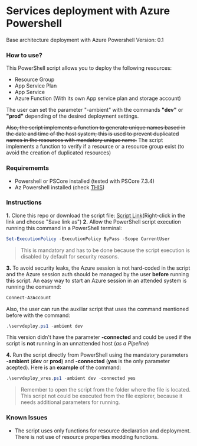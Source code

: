 # Services deployment with Azure Powershell
Base architecture deployment with Azure Powershell
Version: 0.1

### How to use?
This PowerShell script allows you to deploy the following resources:

- Resource Group
- App Service Plan
- App Service
- Azure Function (With its own App service plan and storage account)

The user can set the parameter "-ambient" with the commands **"dev"** or **"prod"** depending of the desired deployment settings.

~~Also, the script implements a function to generate unique names based in the date and time of the host system; this is used to prevent duplicated names in the resources with mandatory unique name.~~
The script implements a function to verify if a resource or a resource group exist (to avoid the creation of duplicated resources)

### Requirememts
- Powershell or PSCore installed (tested with PSCore 7.3.4)
- Az Powershell installed (check [THIS](https://github.com/jnzambranob/Bootcamp-tools-installer.git))

### Instructions
**1.** Clone this repo or download the script file: [Script Link](https://raw.githubusercontent.com/jnzambranob/Services-deploy-with-Azure-Powershell/main/servdeploy_vres.ps1)(Right-click in the link and choose "Save link as")
**2.** Allow the PowerShell script execution running this command in a PowerShell terminal:
```powershell
Set-ExecutionPolicy -ExecutionPolicy ByPass -Scope CurrentUser
```
  >This is mandatory and has to be done because the script execution is disabled by default for security reasons.

**3.** To avoid security leaks, the Azure session is not hard-coded in the script and the Azure session auth should be managed by the user **before** running this script. An easy way to start an Azure session in an attended system is running the comamnd:
```powershell
Connect-AzAccount
```
Also, the user can run the auxiliar script that uses the command mentioned before with the command:
```powershell
.\servdeploy.ps1 -ambient dev
```
This version didn't have the parameter **-connected** and could be used if the script is **not** running in an unnattended host (*as a Pipeline*)

**4.** Run the script directly from PowerShell using the mandatory parameters **-ambient** (**dev** or **prod**) and **-connected** (**yes** is the only parameter acepted). Here is an **example** of the command:
```powershell
.\servdeploy_vres.ps1 -ambient dev -connected yes
```

>Remember to open the script from the folder where the file is located. This script not could be executed from the file explorer, because it needs additional parameters for running.

### Known Issues
- The script uses only functions for resource declaration and deployment. There is not use of resource properties modding functions.
